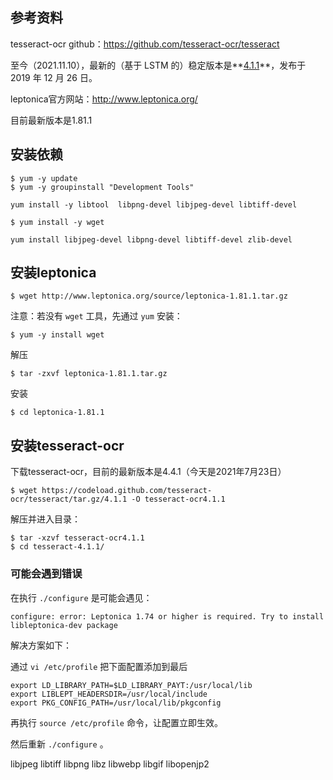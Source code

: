 ## 参考资料

tesseract-ocr github：https://github.com/tesseract-ocr/tesseract

至今（2021.11.10），最新的（基于 LSTM 的）稳定版本是**[4.1.1](https://github.com/tesseract-ocr/tesseract/releases/tag/4.1.1)**，发布于 2019 年 12 月 26 日。

leptonica官方网站：http://www.leptonica.org/

目前最新版本是1.81.1

## 安装依赖

```shell
$ yum -y update
$ yum -y groupinstall "Development Tools"

yum install -y libtool  libpng-devel libjpeg-devel libtiff-devel

$ yum install -y wget
```

```shell
yum install libjpeg-devel libpng-devel libtiff-devel zlib-devel
```

## 安装leptonica

```shell
$ wget http://www.leptonica.org/source/leptonica-1.81.1.tar.gz
```

注意：若没有 `wget` 工具，先通过 `yum` 安装：

```shell
$ yum -y install wget
```

解压

```shell
$ tar -zxvf leptonica-1.81.1.tar.gz
```

安装

```shell
$ cd leptonica-1.81.1
```

## 安装tesseract-ocr

下载tesseract-ocr，目前的最新版本是4.4.1（今天是2021年7月23日）

```shell
$ wget https://codeload.github.com/tesseract-ocr/tesseract/tar.gz/4.1.1 -O tesseract-ocr4.1.1
```

解压并进入目录：

```shell
$ tar -xzvf tesseract-ocr4.1.1
$ cd tesseract-4.1.1/
```

### 可能会遇到错误

在执行 `./configure` 是可能会遇见：

```shell
configure: error: Leptonica 1.74 or higher is required. Try to install libleptonica-dev package
```

解决方案如下：

通过 `vi /etc/profile` 把下面配置添加到最后

```
export LD_LIBRARY_PATH=$LD_LIBRARY_PAYT:/usr/local/lib
export LIBLEPT_HEADERSDIR=/usr/local/include
export PKG_CONFIG_PATH=/usr/local/lib/pkgconfig
```

再执行 `source /etc/profile` 命令，让配置立即生效。

然后重新 `./configure` 。

libjpeg libtiff libpng libz libwebp libgif libopenjp2